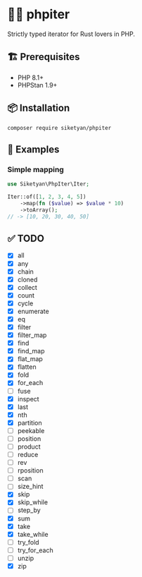 # 🐘🦀 phpiter
Strictly typed iterator for Rust lovers in PHP.

## 🏗 Prerequisites
- PHP 8.1+
- PHPStan 1.9+

## 📦 Installation
```shell
composer require siketyan/phpiter
```

## 💚 Examples
### Simple mapping
```php
use Siketyan\PhpIter\Iter;

Iter::of([1, 2, 3, 4, 5])
    ->map(fn ($value) => $value * 10)
    ->toArray();
// -> [10, 20, 30, 40, 50]
```

## ✅ TODO
- [x] all
- [x] any
- [x] chain
- [x] cloned
- [x] collect
- [x] count
- [x] cycle
- [x] enumerate
- [x] eq
- [x] filter
- [x] filter_map
- [x] find
- [x] find_map
- [x] flat_map
- [x] flatten
- [x] fold
- [x] for_each
- [ ] fuse
- [x] inspect
- [x] last
- [x] nth
- [x] partition
- [ ] peekable
- [ ] position
- [ ] product
- [ ] reduce
- [ ] rev
- [ ] rposition
- [ ] scan
- [ ] size_hint
- [x] skip
- [x] skip_while
- [ ] step_by
- [x] sum
- [x] take
- [x] take_while
- [ ] try_fold
- [ ] try_for_each
- [ ] unzip
- [x] zip

